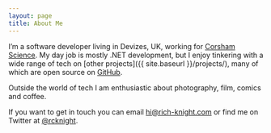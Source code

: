 ```yaml
---
layout: page
title: About Me
---
```



I’m a software developer living in Devizes, UK, working for [Corsham Science](http://corshamscience.com). My day job is mostly .NET development, but I enjoy tinkering with a wide range of tech on [other projects]({{ site.baseurl }}/projects/), many of which are open source on [GitHub](https://github.com/rcknight).

Outside the world of tech I am enthusiastic about photography, film, comics and coffee.

If you want to get in touch you can email [hi@rich-knight.com](mailto:hi@rich-knight.com) or find me on Twitter at [@rcknight](https://twitter.com/rcknight).
